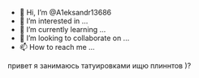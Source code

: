 - 👋 Hi, I’m @A1eksandr13686
- 👀 I’m interested in ...
- 🌱 I’m currently learning ...
- 💞️ I’m looking to collaborate on ...
- 📫 How to reach me ...

<!---
A1eksandr13686/A1eksandr13686 is a ✨ special ✨ repository because its `README.md` (this file) appears on your GitHub profile.
You can click the Preview link to take a look at your changes.
--->
привет я занимаюсь татуировками ищю плиннтов )?
